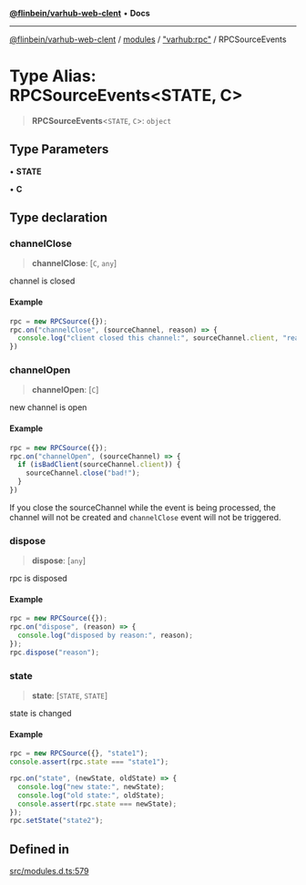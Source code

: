 [**@flinbein/varhub-web-clent**](../../../../README.md) • **Docs**

***

[@flinbein/varhub-web-clent](../../../../modules.md) / [modules](../../../README.md) / ["varhub:rpc"](../README.md) / RPCSourceEvents

# Type Alias: RPCSourceEvents\<STATE, C\>

> **RPCSourceEvents**\<`STATE`, `C`\>: `object`

## Type Parameters

• **STATE**

• **C**

## Type declaration

### channelClose

> **channelClose**: [`C`, `any`]

channel is closed

#### Example

```typescript
rpc = new RPCSource({});
rpc.on("channelClose", (sourceChannel, reason) => {
  console.log("client closed this channel:", sourceChannel.client, "reason:", reason);
})
```

### channelOpen

> **channelOpen**: [`C`]

new channel is open

#### Example

```typescript
rpc = new RPCSource({});
rpc.on("channelOpen", (sourceChannel) => {
  if (isBadClient(sourceChannel.client)) {
  	sourceChannel.close("bad!");
  }
})
```
If you close the sourceChannel while the event is being processed,
the channel will not be created and `channelClose` event will not be triggered.

### dispose

> **dispose**: [`any`]

rpc is disposed

#### Example

```typescript
rpc = new RPCSource({});
rpc.on("dispose", (reason) => {
  console.log("disposed by reason:", reason);
});
rpc.dispose("reason");
```

### state

> **state**: [`STATE`, `STATE`]

state is changed

#### Example

```typescript
rpc = new RPCSource({}, "state1");
console.assert(rpc.state === "state1");

rpc.on("state", (newState, oldState) => {
  console.log("new state:", newState);
  console.log("old state:", oldState);
  console.assert(rpc.state === newState);
});
rpc.setState("state2");
```

## Defined in

[src/modules.d.ts:579](https://github.com/flinbein/varhub-web-client/blob/aa44d85b8fc9ef58d47827a2d69f4ed0b37f6112/src/modules.d.ts#L579)
